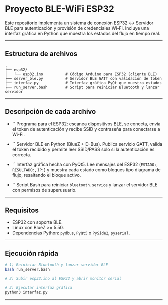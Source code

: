 #  Proyecto BLE-WiFi ESP32

Este repositorio implementa un sistema de conexión ESP32 ↔ Servidor BLE para autenticación y provisión de credenciales Wi-Fi. Incluye una interfaz gráfica en Python que muestra los estados del flujo en tiempo real.

---

##  Estructura de archivos

```
.
├── esp32/
│   └── esp32.ino          # Código Arduino para ESP32 (cliente BLE)
├── server_ble.py          # Servidor BLE GATT con validación de token
├── interfaz.py            # Interfaz gráfica PyQt que muestra estados
├── run_server.bash        # Script para reiniciar Bluetooth y lanzar servidor
```

---

##  Descripción de cada archivo

* \`\`
  Programa para el ESP32: escanea dispositivos BLE, se conecta, envía el token de autenticación y recibe SSID y contraseña para conectarse a Wi-Fi.

* \`\`
  Servidor BLE en Python (BlueZ + D-Bus). Publica servicio GATT, valida el token recibido y permite leer SSID/PASS solo si la autenticación es correcta.

* \`\`
  Interfaz gráfica hecha con PyQt5. Lee mensajes del ESP32 (`ESTADO:`, `RESULTADO:`, `IP:`) y muestra cada estado como bloques tipo diagrama de flujo, resaltando el bloque activo.

* \`\`
  Script Bash para reiniciar `bluetooth.service` y lanzar el servidor BLE con permisos de superusuario.

---

##  Requisitos

* ESP32 con soporte BLE.
* Linux con BlueZ >= 5.50.
* Dependencias Python: `pydbus`, `PyQt5` o `PySide2`, `pyserial`.

---

##  Ejecución rápida

```bash
# 1) Reiniciar Bluetooth y lanzar servidor BLE
bash run_server.bash

# 2) Subir esp32.ino al ESP32 y abrir monitor serial

# 3) Ejecutar interfaz gráfica
python3 interfaz.py
```

---

